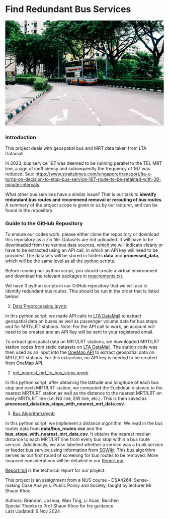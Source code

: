 # Find Redundant Bus Services

<p align="center">
<img src = 'images/bus_stock_pic.jpg'>
</p>

### Introduction
This project deals with geospatial bus and MRT data taken from LTA Datamall. 

In 2023, bus service 167 was deemed to be running parallel to the TEL MRT line, a sign of inefficiency and subsequently the frequency of 167 was reduced. See: https://www.straitstimes.com/singapore/transport/lta-u-turns-on-decision-to-stop-bus-service-167-route-to-be-retained-with-30-minute-intervals. 

What other bus services have a similar issue? That is our task to **identify redundant bus routes and recommend removal or rerouting of bus routes**. A summary of the project scope is given to us by our lecturer, and can be found in the repository.

### Guide to the GitHub Repository
To ensure our codes work, please either clone the repository or download this repository as a zip file. Datasets are not uploaded. It will have to be downloaded from the various data sources, which we will indicate clearly or have to be extracted using an API call, in which an API key will need to be provided. The datasets will be stored in folders **data** and **processed_data**, which will be the same level as all the python scripts.

Before running our python script, you should create a virtual environment and download the relevant packages in [requirements.txt](https://github.com/brandono7/DSA4264_Geospatial/blob/main/requirements.txt).

We have 3 python scripts in our GitHub repository that we will use to identify redundant bus routes. This should be run in the order that is listed below:

1) [Data Preprocessing.ipynb](https://github.com/brandono7/DSA4264_Geospatial/blob/main/Data%20Prepocessing.ipynb): 

In this python script, we made API calls to [LTA DataMall](https://datamall.lta.gov.sg/content/datamall/en/dynamic-data.html) to extract geospatial data on buses as well as passenger volume data for bus stops and for MRT/LRT stations. Note: For the API call to work, an account will need to be created and an API Key will be sent to your registered email.

To extract geospatial data on MRT/LRT stations, we downloaded MRT/LRT station codes from static datasets on [LTA DataMall](https://datamall.lta.gov.sg/content/datamall/en/dynamic-data.html). The station code was then used as an input into the [OneMap API](https://www.onemap.gov.sg/apidocs/) to extract geospatial data on MRT/LRT stations. For this extraction, no API key is needed to be created from OneMap API.

2) [get_nearest_mrt_to_bus_stops.ipynb](https://github.com/brandono7/DSA4264_Geospatial/blob/main/get_nearest_mrt_to_bus_stops.ipynb)

In this python script, after obtaining the latitude and longitude of each bus stop and each MRT/LRT station, we computed the Euclidean distance to the nearest MRT/LRT station as well as the distance to the nearest MRT/LRT on every MRT/LRT line (i.e. NS line, EW line, etc.). This is then saved as **processed_data/bus_stops_with_nearest_mrt_data.csv**.

3) [Bus Algorithm.ipynb](https://github.com/brandono7/DSA4264_Geospatial/blob/main/Bus%20Algorithm.ipynb) 

In this python script, we implement a distance algorithm. We read in the bus routes data from **data/bus_routes.csv** and the **bus_stops_with_nearest_mrt_data.csv**. It obtains the nearest median distance to each MRT/LRT line from every bus stop within a bus route service. Additionally, we also labelled whether a service was a trunk service or feeder bus service using information from [SGWiki](https://sgwiki.com/wiki/Bus_Deployments_by_Service). This bus algorithm serves as our first round of screening for bus routes to be removed. More nuanced considerations will be detailed in our [Report.md](https://github.com/brandono7/DSA4264_Geospatial/blob/main/Report.md).

[Report.md](https://github.com/brandono7/DSA4264_Geospatial/blob/main/Report.md) is the technical report for our project.

This project is an assignment from a NUS course - DSA4264: Sense-making Case Analysis: Public Policy and Society, taught by lecturer Mr. Shaun Khoo.

Authors: Brandon, Joshua, Wan Ting, Li Xuan, Beichen <br>
Special Thanks to Prof Shaun Khoo for his guidance. <br>
Last Updated: 6 Nov 2024
